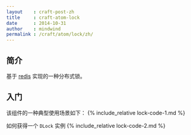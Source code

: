 ```yaml
---
layout    : craft-post-zh
title     : craft-atom-lock
date      : 2014-10-31
author    : mindwind
permalink : /craft/atom/lock/zh/
---
```



## 简介
基于 [redis](http://redis.io) 实现的一种分布式锁。


## 入门
该组件的一种典型使用场景如下：
{% include_relative lock-code-1.md %}

如何获得一个 `DLock` 实例
{% include_relative lock-code-2.md %}
